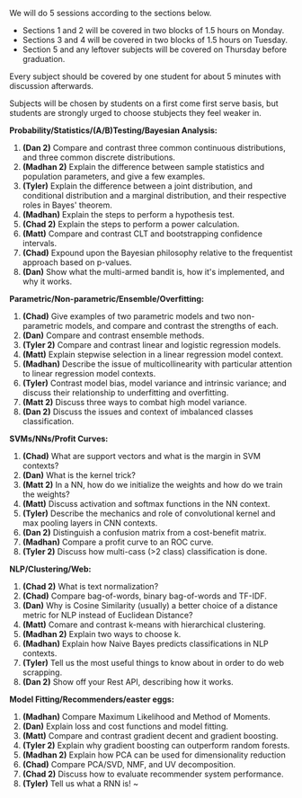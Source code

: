We will do 5 sessions according to the sections below.

* Sections 1 and 2 will be covered in two blocks of 1.5 hours on Monday.
* Sections 3 and 4 will be covered in two blocks of 1.5 hours on Tuesday.
* Section 5 and any leftover subjects will be covered on Thursday before graduation.

Every subject should be covered by one student for about 5 minutes with discussion afterwards.

Subjects will be chosen by students on a first come first serve basis, but students are strongly urged to choose stubjects they feel weaker in.

**Probability/Statistics/(A/B)Testing/Bayesian Analysis:**

1. **(Dan 2)** Compare and contrast three common continuous distributions, and three common discrete distributions.
1. **(Madhan 2)** Explain the difference between sample statistics and population parameters, and give a few examples.
1. **(Tyler)** Explain the difference between a joint distribution, and conditional distribution and a marginal distribution, and their respective roles in Bayes' theorem.
1. **(Madhan)** Explain the steps to perform a hypothesis test.
1. **(Chad 2)** Explain the steps to perform a power calculation.
1. **(Matt)** Compare and contrast CLT and bootstrapping  confidence intervals.
1. **(Chad)** Expound upon the Bayesian philosophy relative to the frequentist approach based on p-values.
1. **(Dan)** Show what the multi-armed bandit is, how it's implemented, and why it works.



**Parametric/Non-parametric/Ensemble/Overfitting:**

1. **(Chad)** Give examples of two parametric models and two non-parametric models, and compare and contrast the strengths of each.
1. **(Dan)** Compare and contrast ensemble methods.
1. **(Tyler 2)** Compare and contrast linear and logistic regression models.
1. **(Matt)** Explain stepwise selection in a linear regression model context.
1. **(Madhan)** Describe the issue of multicollinearity with particular attention to linear regression model contexts.
1. **(Tyler)** Contrast model bias, model variance and intrinsic variance; and discuss their relationship to underfitting and overfitting.
1. **(Matt 2)** Discuss three ways to combat high model variance.
1. **(Dan 2)** Discuss the issues and context of imbalanced classes classification.


**SVMs/NNs/Profit Curves:**

1. **(Chad)** What are support vectors and what is the margin in SVM contexts?
1. **(Dan)** What is the kernel trick?
1. **(Matt 2)** In a NN, how do we initialize the weights and how do we train the weights?
1. **(Matt)** Discuss activation and softmax functions in the NN context.
1. **(Tyler)** Describe the mechanics and role of convolutional kernel and max pooling layers in CNN contexts.
1. **(Dan 2)** Distinguish a confusion matrix from a cost-benefit matrix.
1. **(Madhan)** Compare a profit curve to an ROC curve.
1. **(Tyler 2)** Discuss how multi-cass (>2 class) classification is done.


**NLP/Clustering/Web:**

1. **(Chad 2)** What is text normalization?
1. **(Chad)** Compare bag-of-words, binary bag-of-words and TF-IDF.
1. **(Dan)** Why is Cosine Similarity (usually) a better choice of a distance metric for NLP instead of Euclidean Distance?
1. **(Matt)** Comare and contrast k-means with hierarchical clustering.
1. **(Madhan 2)** Explain two ways to choose k.
1. **(Madhan)** Explain how Naive Bayes predicts classifications in NLP contexts.
1. **(Tyler)** Tell us the most useful things to know about in order to do web scrapping.
1. **(Dan 2)** Show off your Rest API, describing how it works.


**Model Fitting/Recommenders/easter eggs:**

1. **(Madhan)** Compare Maximum Likelihood and Method of Moments.
1. **(Dan)** Explain loss and cost functions and model fitting.
1. **(Matt)** Compare and contrast gradient decent and gradient boosting.
1. **(Tyler 2)** Explain why gradient boosting can outperform random forests.
1. **(Madhan 2)** Explain how PCA can be used for dimensionality reduction
1. **(Chad)** Compare PCA/SVD, NMF, and UV decomposition.
1. **(Chad 2)** Discuss how to evaluate recommender system performance.
1. **(Tyler)** Tell us what a RNN is!
~
